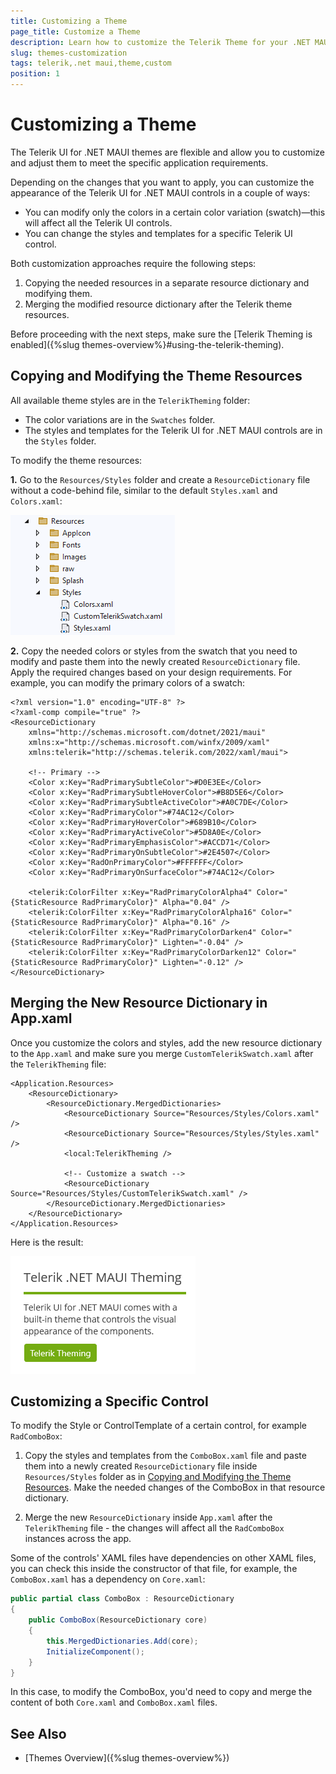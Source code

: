```yaml
---
title: Customizing a Theme
page_title: Customize a Theme
description: Learn how to customize the Telerik Theme for your .NET MAUI application and alter the default appearance of the UI for .NET MAUI components.
slug: themes-customization
tags: telerik,.net maui,theme,custom
position: 1
---
```


# Customizing a Theme

The Telerik UI for .NET MAUI themes are flexible and allow you to customize and adjust them to meet the specific application requirements.

Depending on the changes that you want to apply, you can customize the appearance of the Telerik UI for .NET MAUI controls in a couple of ways:
* You can modify only the colors in a certain color variation (swatch)&mdash;this will affect all the Telerik UI controls.
* You can change the styles and templates for a specific Telerik UI control.

Both customization approaches require the following steps:

1. Copying the needed resources in a separate resource dictionary and modifying them.
2. Merging the modified resource dictionary after the Telerik theme resources.

Before proceeding with the next steps, make sure the [Telerik Theming is enabled]({%slug themes-overview%}#using-the-telerik-theming).

## Copying and Modifying the Theme Resources

All available theme styles are in the `TelerikTheming` folder:
* The color variations are in the `Swatches` folder.
* The styles and templates for the Telerik UI for .NET MAUI controls are in the `Styles` folder.

To modify the theme resources:

**1.** Go to the `Resources/Styles` folder and create a `ResourceDictionary` file without a code-behind file, similar to the default `Styles.xaml` and `Colors.xaml`:

![Telerik .NET MAUI Theming Custom Colors](images/theming-custom-swatch.png)

**2.** Copy the needed colors or styles from the swatch that you need to modify and paste them into the newly created `ResourceDictionary` file. Apply the required changes based on your design requirements. For example, you can modify the primary colors of a swatch:

```XAML
<?xml version="1.0" encoding="UTF-8" ?>
<?xaml-comp compile="true" ?>
<ResourceDictionary 
    xmlns="http://schemas.microsoft.com/dotnet/2021/maui"
    xmlns:x="http://schemas.microsoft.com/winfx/2009/xaml"
    xmlns:telerik="http://schemas.telerik.com/2022/xaml/maui">

    <!-- Primary -->
    <Color x:Key="RadPrimarySubtleColor">#D0E3EE</Color>
    <Color x:Key="RadPrimarySubtleHoverColor">#B8D5E6</Color>
    <Color x:Key="RadPrimarySubtleActiveColor">#A0C7DE</Color>
    <Color x:Key="RadPrimaryColor">#74AC12</Color>
    <Color x:Key="RadPrimaryHoverColor">#689B10</Color>
    <Color x:Key="RadPrimaryActiveColor">#5D8A0E</Color>
    <Color x:Key="RadPrimaryEmphasisColor">#ACCD71</Color>
    <Color x:Key="RadPrimaryOnSubtleColor">#2E4507</Color>
    <Color x:Key="RadOnPrimaryColor">#FFFFFF</Color>
    <Color x:Key="RadPrimaryOnSurfaceColor">#74AC12</Color>

    <telerik:ColorFilter x:Key="RadPrimaryColorAlpha4" Color="{StaticResource RadPrimaryColor}" Alpha="0.04" />
    <telerik:ColorFilter x:Key="RadPrimaryColorAlpha16" Color="{StaticResource RadPrimaryColor}" Alpha="0.16" />
    <telerik:ColorFilter x:Key="RadPrimaryColorDarken4" Color="{StaticResource RadPrimaryColor}" Lighten="-0.04" />
    <telerik:ColorFilter x:Key="RadPrimaryColorDarken12" Color="{StaticResource RadPrimaryColor}" Lighten="-0.12" />
</ResourceDictionary>
```

## Merging the New Resource Dictionary in App.xaml

Once you customize the colors and styles, add the new resource dictionary to the `App.xaml` and make sure you merge `CustomTelerikSwatch.xaml` аfter the `TelerikTheming` file:

```XAML
<Application.Resources>
    <ResourceDictionary>
        <ResourceDictionary.MergedDictionaries>
            <ResourceDictionary Source="Resources/Styles/Colors.xaml" />
            <ResourceDictionary Source="Resources/Styles/Styles.xaml" />
            <local:TelerikTheming />

            <!-- Customize a swatch -->
            <ResourceDictionary Source="Resources/Styles/CustomTelerikSwatch.xaml" />
        </ResourceDictionary.MergedDictionaries>
    </ResourceDictionary>
</Application.Resources>
```

Here is the result:

![Telerik .NET MAUI Theming Custom Colors](images/telerik-theming-customized.png)

## Customizing a Specific Control

To modify the Style or ControlTemplate of a certain control, for example `RadComboBox`:

1. Copy the styles and templates from the `ComboBox.xaml` file and paste them into a newly created `ResourceDictionary` file inside `Resources/Styles` folder as in [Copying and Modifying the Theme Resources](#copying-and-modifying-the-theme-resources). Make the needed changes of the ComboBox in that resource dictionary.

1. Merge the new `ResourceDictionary` inside `App.xaml` after the `TelerikTheming` file - the changes will affect all the `RadComboBox` instances across the app.

Some of the controls' XAML files have dependencies on other XAML files, you can check this inside the constructor of that file, for example, the `ComboBox.xaml` has a dependency on `Core.xaml`:

```C#
public partial class ComboBox : ResourceDictionary
{
	public ComboBox(ResourceDictionary core)
	{
		this.MergedDictionaries.Add(core);
		InitializeComponent();
	}
}
```

In this case, to modify the ComboBox, you'd need to copy and merge the content of both `Core.xaml` and `ComboBox.xaml` files.

## See Also

- [Themes Overview]({%slug themes-overview%})
